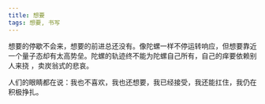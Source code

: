 ```yaml
---
title: 想要
tags: 想要, 书写
---
```



想要的停歇不会来，想要的前进总还没有。像陀螺一样不停运转响应，但想要靠近一个量子态却有太高势垒。陀螺的轨迹终不能为陀螺自己所有，自己的痒要依赖别人来挠 ，卖炭翁式的悲哀。

人们的眼睛都在说：我也不喜欢，我也还想要，我已经接受，我还能扛住，我仍在积极挣扎。

